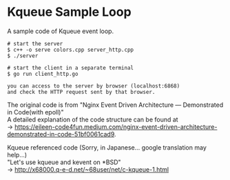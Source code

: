 # Kqueue Sample Loop
A sample code of Kqueue event loop.


```
# start the server
$ c++ -o serve colors.cpp server_http.cpp
$ ./server
  
# start the client in a separate terminal
$ go run client_http.go

you can access to the server by browser (localhost:6868)  
and check the HTTP request sent by that browser.  
```

The original code is from "Nginx Event Driven Architecture — Demonstrated in Code(with epoll)"  
A detailed explanation of the code structure can be found at  
-> https://eileen-code4fun.medium.com/nginx-event-driven-architecture-demonstrated-in-code-51bf0061cad9.




Kqueue referenced code (Sorry, in Japanese... google translation may help...)  
"Let's use kqueue and kevent on *BSD"  
->  http://x68000.q-e-d.net/~68user/net/c-kqueue-1.html
